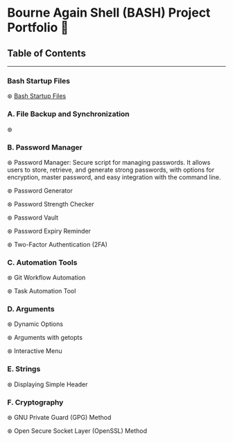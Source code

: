 # Bourne Again Shell (BASH) Project Portfolio 📓



## Table of Contents
---------------------------------------------------------------------
### Bash Startup Files

⊛ [Bash Startup Files]([url](https://github.com/aliamrod/BASH/blob/main/bash-startup-files/bash-startup-files.md))

### A. File Backup and Synchronization 
⊛ 


### B. Password Manager
⊛ Password Manager: Secure script for managing passwords. It allows users to store, retrieve, and generate strong passwords, with options for encryption, master password, and easy integration with the command line.

⊛ Password Generator

⊛ Password Strength Checker

⊛ Password Vault

⊛ Password Expiry Reminder

⊛ Two-Factor Authentication (2FA)


### C. Automation Tools

⊛ Git Workflow Automation

⊛ Task Automation Tool

### D. Arguments

⊛ Dynamic Options

⊛ Arguments with getopts

⊛ Interactive Menu

### E. Strings

⊛ Displaying Simple Header

### F. Cryptography

⊛ GNU Private Guard (GPG) Method

⊛ Open Secure Socket Layer (OpenSSL) Method
